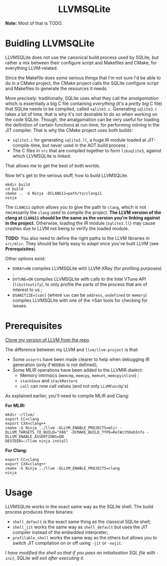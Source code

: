 <h1 align="center">LLVMSQLite</h1>

**Note:** Most of that is TODO. 

# Buidling LLVMSQLite 

LLVMSQLite does not use the canonical build process used by SQLite, but rather a mix between their configure script and Makefiles and CMake, for everything LLVM-related.

Since the Makefile does some serious things that I'm not sure I'd be able to do in a CMake project, the CMake project calls the SQLite configure script and Makefiles to generate the resources it needs.

More precisely: traditionally, SQLite uses what they call the *amalgamation* which is essentially a big C file containing *everything* (it's a *pretty big* C file) that SQLite needs to be compiled, called `sqlite3.c`. Generating `sqlite3.c` takes a bit of time, that is why it's not desirable to do so when working on the code SQLite. Though, the amalgamation can be very useful for loading the definition of certain functions at run-time, for performing inlining in the JIT compiler. That is why the CMake project uses both builds:

* `sqlite3.c` for generating `sqlite3.ll`, a huge IR module loaded at JIT-compile-time, but never used in the AOT build process ;
* The C files in `src` that are compiled together to form `libsqlite3`, against which LLVMSQLite is linked. 

That allows me to get the best of both worlds. 

Now let's get to the serious stuff, how to build LLVMSQLite. 

```
mkdir build
cd build
cmake .. -G Ninja -DCLANG11=path/to/clang11
ninja
```

The `CLANG11` option allows you to give the path to `clang`, which is not necessarily the `clang` used to compile the project. **The LLVM version of the clang at `CLANG11` should be the same as the version you're linking against in the project.** Otherwise, loading the IR module (`sqlite3.ll`)
may cause crashes due to LLVM not being to verify the loaded module. 

**TODO:** You also need to define the right paths to the LLVM libraries in `src/mlir`. They should be fairly easy to adapt once you've built LLVM (see **Prerequisites**).

Other options exist:

* `DXRAY=ON` compiles LLVMSQLite with LLVM-XRay (for profiling purposes) ;
* `DVTUNE=ON` compiles LLVMSQLite with calls to the Intel VTune API (`libittnotify`), to only profile the parts of the process that are of interest to us ;
* `DSANITIZE=[san]` (where `san` can be `address`, `undefined` or `memory`) compiles LLVMSQLite with one of the *San tools for checking for issues. 

# Prerequisites

[Clone my version of LLVM from the repo](https://github.com/kowalskithomas/LLVM). 

The difference between my LLVM and `llvm/llvm-project` is that:

* Some `asserts` have been made clearer to help when debugging IR generation (only if `NDEBUG` is not defined);
*  Some MLIR operations have been added to the LLVMIR dialect:
   * Memory intrinsics (`memcmp`, `memcpy`, `memset`, `memcpyinline`) ;
   * `stackSave` and `stackRestore` 
   * `call` can now call values (and not only `LLVMFuncOp`'s)

As explained earlier, you'll need to compile MLIR and Clang:

**For MLIR:**
```
mkdir ~/llvm/
export CC=clang
export CXX=clang++
cmake -G Ninja ../llvm -DLLVM_ENABLE_PROJECTS=mlir -DLLVM_TARGETS_TO_BUILD="X86" -DCMAKE_BUILD_TYPE=RelWithDebInfo -DLLVM_ENABLE_ASSERTIONS=ON
DESTDIR=~/llvm ninja install
```

**For Clang:**

```
export CC=clang
export CXX=clang++
cmake -G Ninja ../llvm -DLLVM_ENABLE_PROJECTS=clang
ninja
```

# Usage 

LLVMSQLite works in the exact same way as the SQLite shell. The build process produces three binaries:

* `shell_default` is the exact same thing as the classical SQLite shell; 
* `shell_jit` works the same way as `shell_default` but uses the JIT compiler instead of the embedded interpreter;
* `profilable_shell` works the same way as the others but allows you to switch JIT compilation on or off using `-jit` or `-nojit`.

*I have modified the shell so that if you pass an initialisation SQL file with `-init`, SQLite will exit after executing it.*